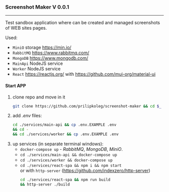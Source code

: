 ### Screenshot Maker V 0.0.1

----

Test sandbox application where can be created and managed screenshots of WEB sites pages.

Used:
- `MiniO` storage https://min.io/
- `RabbitMQ` https://www.rabbitmq.com/
- `MongoDB` https://www.mongodb.com/
- `MainApi` NodeJS service
- `Worker` NodeJS service
- `React` https://reactjs.org/ with https://github.com/mui-org/material-ui

#### Start APP

1. clone repo and move in it 
    ```sh
    git clone https://github.com/prilipkoleg/screenshot-maker && cd $_
    ```
2. add _.env_ files:
    ```sh
    cd ./services/main-api && cp .env.EXAMPLE .env
    && cd -
    && cd ./services/worker && cp .env.EXAMPLE .env
    ```
3. up services (in separate terminal windows):
    - `docker-compose up` - _RabbitMQ_, _MongoDB_, _MiniO_.
    - `cd ./services/main-api && docker-compose up`
    - `cd ./services/worker && docker-compose up`
    - `cd ./services/react-spa && npm i && npm start`
        <br>or with `http-server` (https://github.com/indexzero/http-server)
        ```sh
        cd ./services/react-spa && npm run build
        && http-server ./build
        ```
